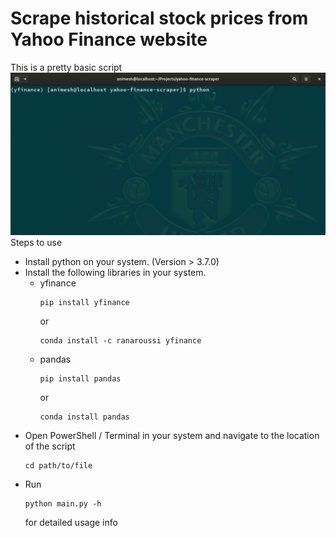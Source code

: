 # Scrape historical stock prices from Yahoo Finance website

This is a pretty basic script
![](usage.gif)
Steps to use
- Install python on your system. (Version > 3.7.0)
- Install the following libraries in your system. 
    - yfinance <pre><code>pip install yfinance</pre></code> or <pre><code>conda install -c ranaroussi yfinance</pre></code>
    - pandas <pre><code>pip install pandas</pre></code> or <pre><code>conda install pandas</pre></code>
- Open PowerShell / Terminal in your system and navigate to the location of the script
    <pre><code>cd path/to/file</code></pre>
- Run <pre><code>python main.py -h</pre></code> for detailed usage info
